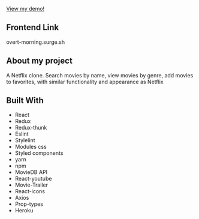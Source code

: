 
<a href="https://netflix-twin1.herokuapp.com/">View my demo!</a>

## Frontend Link
overt-morning.surge.sh

## About my project
A Netflix clone. Search movies by name, view movies by genre, add movies to favorites, with similar functionality and appearance as Netflix


## Built With

- React
- Redux
- Redux-thunk
- Eslint
- Stylelint
- Modules css
- Styled components
- yarn
- npm
- MovieDB API
- React-youtube
- Movie-Trailer
- React-icons
- Axios
- Prop-types
- Heroku

<!-- Future Updates -->

